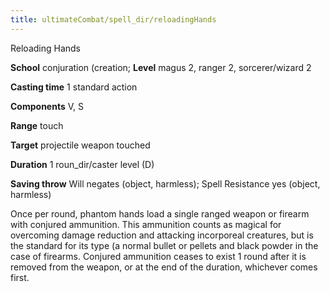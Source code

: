 ```yaml
---
title: ultimateCombat/spell_dir/reloadingHands
---
```

Reloading Hands

**School** conjuration (creation; **Level** magus 2, ranger 2, sorcerer/wizard 2

**Casting time** 1 standard action

**Components** V, S

**Range** touch

**Target** projectile weapon touched

**Duration** 1 roun_dir/caster level (D)

**Saving throw** Will negates (object, harmless); Spell Resistance yes (object, harmless)

Once per round, phantom hands load a single ranged weapon or firearm with conjured ammunition. This ammunition counts as magical for overcoming damage reduction and attacking incorporeal creatures, but is the standard for its type (a normal bullet or pellets and black powder in the case of firearms. Conjured ammunition ceases to exist 1 round after it is removed from the weapon, or at the end of the duration, whichever comes first.


